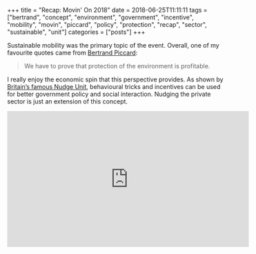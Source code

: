 +++
title = "Recap: Movin' On 2018"
date = 2018-06-25T11:11:11
tags = ["bertrand", "concept", "environment", "government", "incentive", "mobility", "movin", "piccard", "policy", "protection", "recap", "sector", "sustainable", "unit"]
categories = ["posts"]
+++


Sustainable mobility was the primary topic of the event. Overall, one of my favourite quotes came from [Bertrand Piccard](https://en.wikipedia.org/wiki/Bertrand_Piccard):

> We have to prove that protection of the environment is profitable.

<!--more-->

I really enjoy the economic spin that this perspective provides. As shown by [Britain’s famous Nudge Unit](http://freakonomics.com/podcast/big-returns-thinking-small/), behavioural tricks and incentives can be used for better government policy and social interaction. Nudging the private sector is just an extension of this concept.

<iframe width="560" height="315" src="https://www.youtube.com/embed/1AfcIKZa9E8" frameborder="0" allow="autoplay; encrypted-media" allowfullscreen></iframe>
